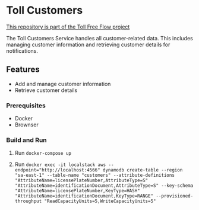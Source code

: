 # Toll Customers
[This repository is part of the Toll Free Flow project](https://github.com/vitor-melo-nunes/toll-freeflow)

The Toll Customers Service handles all customer-related data. This includes managing customer information and retrieving customer details for notifications.

## Features
- Add and manage customer information
- Retrieve customer details

### Prerequisites
- Docker
- Brownser

### Build and Run
1. Run ```docker-compose up```

2. Run ```docker exec -it localstack aws --endpoint="http://localhost:4566" dynamodb create-table --region "sa-east-1" --table-name "customers" --attribute-definitions "AttributeName=licensePlateNumber,AttributeType=S" "AttributeName=identificationDocument,AttributeType=S" --key-schema "AttributeName=licensePlateNumber,KeyType=HASH" "AttributeName=identificationDocument,KeyType=RANGE" --provisioned-throughput "ReadCapacityUnits=5,WriteCapacityUnits=5"```
